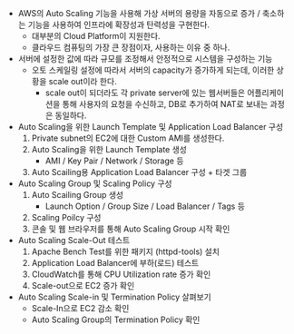 - AWS의 Auto Scaling 기능을 사용해 가상 서버의 용량을 자동으로 증가 / 축소하는 기능을 사용하여 인프라에 확장성과 탄력성을 구현한다.
	- 대부분의 Cloud Platform이 지원한다.
	- 클라우드 컴퓨팅의 가장 큰 장점이자, 사용하는 이유 중 하나.
- 서버에 설정한 값에 따라 규모를 조정해서 안정적으로 시스템을 구성하는 기능
	- 오토 스케일링 설정에 따라서 서버의 capacity가 증가하게 되는데, 이러한 상황을 scale out이라 한다.
		- scale out이 되더라도 각 private server에 있는 웹서버들은 어플리케이션을 통해 사용자의 요청을 수신하고, DB로 추가하여 NAT로 보내는 과정은 동일하다.
- Auto Scaling을 위한 Launch Template 및 Application Load Balancer 구성
	1. Private subnet의 EC2에 대한 Custom AMI를 생성한다.
	2. Auto Scaling을 위한 Launch Template 생성
		- AMI / Key Pair / Network / Storage 등
	3. Auto Scailing용 Application Load Balancer 구성 + 타겟 그룹
- Auto Scaling Group 및 Scaling Policy 구성
	1. Auto Scailing Group 생성
		- Launch Option / Group Size / Load Balancer / Tags 등
	2. Scaling Poilcy 구성
	3. 콘솔 및 웹 브라우저를 통해 Auto Scaling Group 시작 확인
- Auto Scaling Scale-Out 테스트
	1. Apache Bench Test를 위한 패키지 (httpd-tools) 설치
	2. Application Load Balancer에 부하(로드) 테스트
	3. CloudWatch를 통해 CPU Utilization rate 증가 확인
	4. Scale-out으로 EC2 증가 확인
- Auto Scaling Scale-in 및 Termination Policy 살펴보기
	- Scale-In으로 EC2 감소 확인
	- Auto Scaling Group의 Termination Policy 확인
